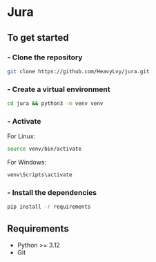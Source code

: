 # Jura
## To get started
### - Clone the repository
```bash
git clone https://github.com/HeavyLvy/jura.git
```
### - Create a virtual environment
```bash
cd jura && python3 -m venv venv
```
### - Activate
For Linux:
```bash
source venv/bin/activate
```
For Windows:
```bash
venv\Scripts\activate
```
### - Install the dependencies
```bash
pip install -r requirements
```
## Requirements
- Python >= 3.12
- Git
